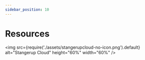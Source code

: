 ```yaml
---
sidebar_position: 10
---
```


# Resources

<img
src={require('./assets/stangerupcloud-no-icon.png').default}
alt="Stangerup Cloud"
height="60%"
width="60%"
/>
